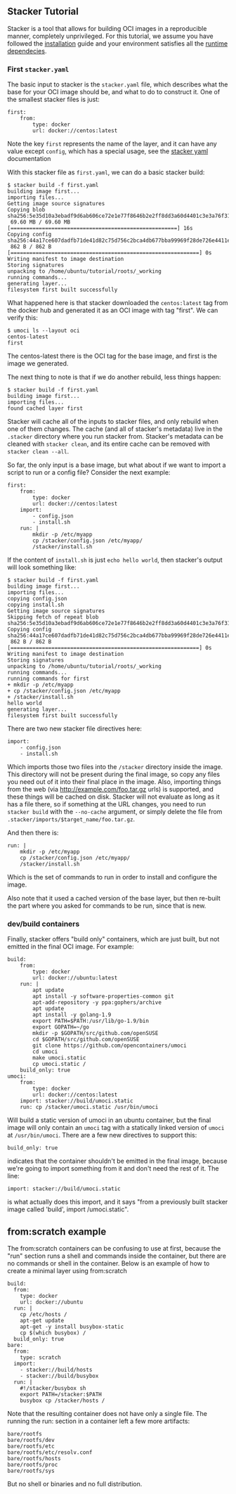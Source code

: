 ## Stacker Tutorial

Stacker is a tool that allows for building OCI images in a reproducible manner,
completely unprivileged. For this tutorial, we assume you have followed the
[installation](install.md) guide and your environment satisfies all the
[runtime dependecies](running.md).

### First `stacker.yaml`

The basic input to stacker is the `stacker.yaml` file, which describes what the
base for your OCI image should be, and what to do to construct it. One of the
smallest stacker files is just:

    first:
        from:
            type: docker
            url: docker://centos:latest

Note the key `first` represents the name of the layer, and it can have any value except
`config`, which has a special usage, see the [stacker yaml](stacker_yaml.md) documentation

With this stacker file as `first.yaml`, we can do a basic stacker build:

    $ stacker build -f first.yaml
    building image first...
    importing files...
    Getting image source signatures
    Copying blob sha256:5e35d10a3ebadf9d6ab606ce72e1e77f8646b2e2ff8dd3a60d4401c3e3a76f31
     69.60 MB / 69.60 MB [=====================================================] 16s
    Copying config sha256:44a17ce607dadfb71de41d82c75d756c2bca4db677bba99969f28de726e4411e
     862 B / 862 B [============================================================] 0s
    Writing manifest to image destination
    Storing signatures
    unpacking to /home/ubuntu/tutorial/roots/_working
    running commands...
    generating layer...
    filesystem first built successfully

What happened here is that stacker downloaded the `centos:latest` tag from the
docker hub and generated it as an OCI image with tag "first". We can verify
this:

    $ umoci ls --layout oci
    centos-latest
    first

The centos-latest there is the OCI tag for the base image, and first is the
image we generated.

The next thing to note is that if we do another rebuild, less things happen:

    $ stacker build -f first.yaml
    building image first...
	importing files...
	found cached layer first

Stacker will cache all of the inputs to stacker files, and only rebuild when
one of them changes. The cache (and all of stacker's metadata) live in the `.stacker` directory where you run stacker from. Stacker's metadata can be cleaned with `stacker clean`, and its entire cache can be removed with `stacker clean --all`.

So far, the only input is a base image, but what about if we want to import a
script to run or a config file? Consider the next example:

    first:
        from:
            type: docker
            url: docker://centos:latest
        import:
            - config.json
            - install.sh
        run: |
            mkdir -p /etc/myapp
            cp /stacker/config.json /etc/myapp/
            /stacker/install.sh

If the content of `install.sh` is just `echo hello world`, then stacker's
output will look something like:

    $ stacker build -f first.yaml
	building image first...
	importing files...
	copying config.json
	copying install.sh
	Getting image source signatures
	Skipping fetch of repeat blob sha256:5e35d10a3ebadf9d6ab606ce72e1e77f8646b2e2ff8dd3a60d4401c3e3a76f31
	Copying config sha256:44a17ce607dadfb71de41d82c75d756c2bca4db677bba99969f28de726e4411e
	 862 B / 862 B [============================================================] 0s
	Writing manifest to image destination
	Storing signatures
	unpacking to /home/ubuntu/tutorial/roots/_working
	running commands...
	running commands for first
	+ mkdir -p /etc/myapp
	+ cp /stacker/config.json /etc/myapp
	+ /stacker/install.sh
	hello world
	generating layer...
	filesystem first built successfully

There are two new stacker file directives here:

    import:
        - config.json
        - install.sh

Which imports those two files into the `/stacker` directory inside the image.
This directory will not be present during the final image, so copy any files
you need out of it into their final place in the image. Also, importing things
from the web (via http://example.com/foo.tar.gz urls) is supported, and these
things will be cached on disk. Stacker will not evaluate as long as it has a
file there, so if something at the URL changes, you need to run `stacker build`
with the `--no-cache` argument, or simply delete the file from
`.stacker/imports/$target_name/foo.tar.gz`.

And then there is:

    run: |
        mkdir -p /etc/myapp
        cp /stacker/config.json /etc/myapp/
        /stacker/install.sh

Which is the set of commands to run in order to install and configure the
image.

Also note that it used a cached version of the base layer, but then re-built
the part where you asked for commands to be run, since that is new.

### dev/build containers

Finally, stacker offers "build only" containers, which are just built, but not
emitted in the final OCI image. For example:

    build:
        from:
            type: docker
            url: docker://ubuntu:latest
        run: |
            apt update
            apt install -y software-properties-common git
            apt-add-repository -y ppa:gophers/archive
            apt update
            apt install -y golang-1.9
            export PATH=$PATH:/usr/lib/go-1.9/bin
            export GOPATH=~/go
            mkdir -p $GOPATH/src/github.com/openSUSE
            cd $GOPATH/src/github.com/openSUSE
            git clone https://github.com/opencontainers/umoci
            cd umoci
            make umoci.static
            cp umoci.static /
        build_only: true
    umoci:
        from:
            type: docker
            url: docker://centos:latest
        import: stacker://build/umoci.static
        run: cp /stacker/umoci.static /usr/bin/umoci

Will build a static version of umoci in an ubuntu container, but the final
image will only contain an `umoci` tag with a statically linked version of
`umoci` at `/usr/bin/umoci`. There are a few new directives to support this:

    build_only: true

indicates that the container shouldn't be emitted in the final image, because
we're going to import something from it and don't need the rest of it. The
line:

    import: stacker://build/umoci.static

is what actually does this import, and it says "from a previously built stacker
image called 'build', import /umoci.static".

## from:scratch example

The from:scratch containers can be confusing to use at first, because
the "run" section runs a shell and commands inside the container,
but there are no commands or shell in the container.  Below is an
example of how to create a minimal layer using from:scratch

```
build:
  from:
    type: docker
    url: docker://ubuntu
  run: |
    cp /etc/hosts /
    apt-get update
    apt-get -y install busybox-static
    cp $(which busybox) /
  build_only: true
bare:
  from:
    type: scratch
  import:
    - stacker://build/hosts
    - stacker://build/busybox
  run: |
    #!/stacker/busybox sh
    export PATH=/stacker:$PATH
    busybox cp /stacker/hosts /
```

Note that the resulting container does not have only a single file.
The running the run: section in a container left a few more artifacts:

```
bare/rootfs
bare/rootfs/dev
bare/rootfs/etc
bare/rootfs/etc/resolv.conf
bare/rootfs/hosts
bare/rootfs/proc
bare/rootfs/sys
```

But no shell or binaries and no full distribution.
